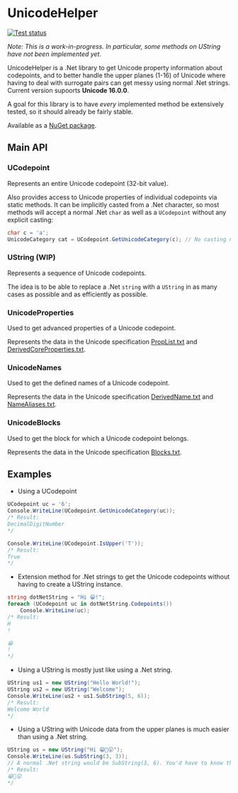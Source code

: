 # UnicodeHelper
[![Test status](https://github.com/FoolRunning/UnicodeHelper/actions/workflows/dotnet.yml/badge.svg)](https://github.com/FoolRunning/UnicodeHelper/actions/workflows/dotnet.yml)

*Note: This is a work-in-progress. In particular, some methods on UString have not been implemented yet.* 

UnicodeHelper is a .Net library to get Unicode property information about codepoints, and to better handle the 
upper planes (1-16) of Unicode where having to deal with surrogate pairs can get messy using normal .Net strings. 
Current version supoorts **Unicode 16.0.0**.

A goal for this library is to have *every* implemented method be extensively tested, so it should already be fairly stable.

Available as a [NuGet package](https://www.nuget.org/packages/UnicodeHelper).

## Main API
### UCodepoint
Represents an entire Unicode codepoint (32-bit value).

Also provides access to Unicode properties of individual codepoints via static methods. It can be implicitly casted from a .Net character, so most methods will accept a normal .Net ``char`` as well as a ``UCodepoint`` without any explicit casting:
```c#
char c = 'a';
UnicodeCategory cat = UCodepoint.GetUnicodeCategory(c); // No casting needed here
```

### UString (WIP)
Represents a sequence of Unicode codepoints.

The idea is to be able to replace a .Net ``string`` with a ``UString`` in as many cases as possible and as efficiently as possible.

### UnicodeProperties
Used to get advanced properties of a Unicode codepoint.

Represents the data in the Unicode specification [PropList.txt](https://www.unicode.org/reports/tr44/#PropList.txt) and [DerivedCoreProperties.txt](https://www.unicode.org/reports/tr44/#DerivedCoreProperties.txt).

### UnicodeNames
Used to get the defined names of a Unicode codepoint.

Represents the data in the Unicode specification [DerivedName.txt](https://www.unicode.org/Public/UCD/latest/ucd/extracted/DerivedName.txt) and [NameAliases.txt](https://www.unicode.org/reports/tr44/#NameAliases.txt).

### UnicodeBlocks
Used to get the block for which a Unicode codepoint belongs.

Represents the data in the Unicode specification [Blocks.txt](https://www.unicode.org/reports/tr44/#Blocks.txt).

## Examples
* Using a UCodepoint
```c#
UCodepoint uc = '6';
Console.WriteLine(UCodepoint.GetUnicodeCategory(uc));
/* Result:
DecimalDigitNumber
*/
```
```c#
Console.WriteLine(UCodepoint.IsUpper('T'));
/* Result:
True
*/
```

* Extension method for .Net strings to get the Unicode codepoints without having to create a UString instance.
```c#
string dotNetString = "Hi 😁!";
foreach (UCodepoint uc in dotNetString.Codepoints())
	Console.WriteLine(uc);
/* Result:
H
!

😁
!
*/
```

* Using a UString is mostly just like using a .Net string.
```c#
UString us1 = new UString("Hello World!");
UString us2 = new UString("Welcome");
Console.WriteLine(us2 + us1.SubString(5, 6));
/* Result:
Welcome World
*/
```

* Using a UString with Unicode data from the upper planes is much easier than using a .Net string.
```c#
UString us = new UString("Hi 😁🤔😮");
Console.WriteLine(us.SubString(3, 3));
// A normal .Net string would be SubString(3, 6). You'd have to know they were represented by two chars each.
/* Result:
😁🤔😮
*/
```
